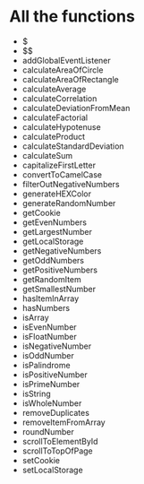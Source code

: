 # All the functions

- $
- $$
- addGlobalEventListener
- calculateAreaOfCircle
- calculateAreaOfRectangle
- calculateAverage
- calculateCorrelation
- calculateDeviationFromMean
- calculateFactorial
- calculateHypotenuse
- calculateProduct
- calculateStandardDeviation
- calculateSum
- capitalizeFirstLetter
- convertToCamelCase
- filterOutNegativeNumbers
- generateHEXColor
- generateRandomNumber
- getCookie
- getEvenNumbers
- getLargestNumber
- getLocalStorage
- getNegativeNumbers
- getOddNumbers
- getPositiveNumbers
- getRandomItem
- getSmallestNumber
- hasItemInArray
- hasNumbers
- isArray
- isEvenNumber
- isFloatNumber
- isNegativeNumber
- isOddNumber
- isPalindrome
- isPositiveNumber
- isPrimeNumber
- isString
- isWholeNumber
- removeDuplicates
- removeItemFromArray
- roundNumber
- scrollToElementById
- scrollToTopOfPage
- setCookie
- setLocalStorage
